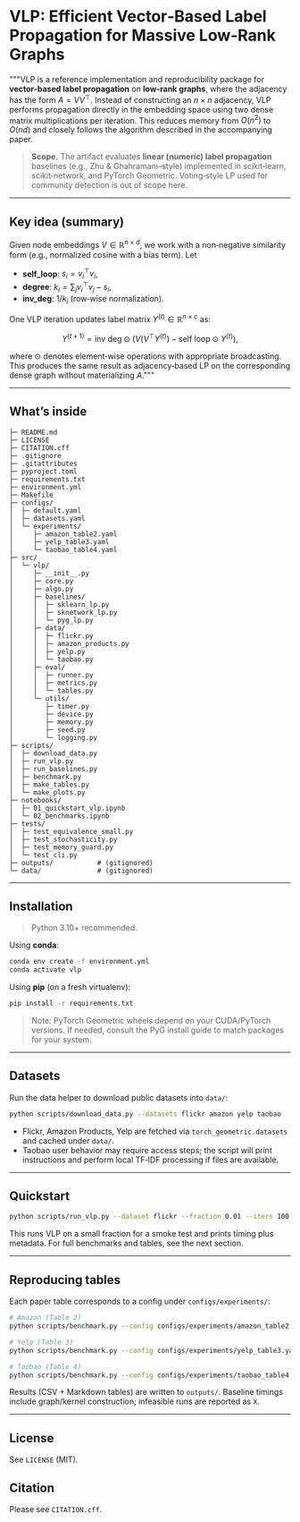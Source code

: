 # VLP: Efficient Vector‑Based Label Propagation for Massive Low‑Rank Graphs

"""VLP is a reference implementation and reproducibility package for **vector‑based label propagation** on **low‑rank graphs**, where the adjacency has the form $A = VV^\top$. Instead of constructing an $n\times n$ adjacency, VLP performs propagation directly in the embedding space using two dense matrix multiplications per iteration. This reduces memory from $O(n^2)$ to $O(nd)$ and closely follows the algorithm described in the accompanying paper.

> **Scope.** The artifact evaluates **linear (numeric) label propagation** baselines (e.g., Zhu & Ghahramani–style) implemented in scikit‑learn, scikit‑network, and PyTorch Geometric. Voting‑style LP used for community detection is out of scope here.

---

## Key idea (summary)

Given node embeddings $V\in\mathbb{R}^{n\times d}$, we work with a non‑negative similarity form (e.g., normalized cosine with a bias term). Let

* **self\_loop**: $s_i = v_i^\top v_i$,
* **degree**: $k_i = \sum_j v_i^\top v_j - s_i$,
* **inv\_deg**: $1/k_i$ (row‑wise normalization).

One VLP iteration updates label matrix $Y^{(t)}\in\mathbb{R}^{n\times c}$ as:

$$
Y^{(t+1)} = \text{inv deg} \odot \Big( V (V^\top Y^{(t)}) - \text{self loop} \odot Y^{(t)} \Big),
$$

where $\odot$ denotes element‑wise operations with appropriate broadcasting. This produces the same result as adjacency‑based LP on the corresponding dense graph without materializing $A$."""


---

## What’s inside

```
├─ README.md
├─ LICENSE
├─ CITATION.cff
├─ .gitignore
├─ .gitattributes
├─ pyproject.toml
├─ requirements.txt
├─ environment.yml
├─ Makefile
├─ configs/
│  ├─ default.yaml
│  ├─ datasets.yaml
│  └─ experiments/
│     ├─ amazon_table2.yaml
│     ├─ yelp_table3.yaml
│     └─ taobao_table4.yaml
├─ src/
│  └─ vlp/
│     ├─ __init__.py
│     ├─ core.py
│     ├─ algo.py
│     ├─ baselines/
│     │  ├─ sklearn_lp.py
│     │  ├─ sknetwork_lp.py
│     │  └─ pyg_lp.py
│     ├─ data/
│     │  ├─ flickr.py
│     │  ├─ amazon_products.py
│     │  ├─ yelp.py
│     │  └─ taobao.py
│     ├─ eval/
│     │  ├─ runner.py
│     │  ├─ metrics.py
│     │  └─ tables.py
│     └─ utils/
│        ├─ timer.py
│        ├─ device.py
│        ├─ memory.py
│        ├─ seed.py
│        └─ logging.py
├─ scripts/
│  ├─ download_data.py
│  ├─ run_vlp.py
│  ├─ run_baselines.py
│  ├─ benchmark.py
│  ├─ make_tables.py
│  └─ make_plots.py
├─ notebooks/
│  ├─ 01_quickstart_vlp.ipynb
│  └─ 02_benchmarks.ipynb
├─ tests/
│  ├─ test_equivalence_small.py
│  ├─ test_stochasticity.py
│  ├─ test_memory_guard.py
│  └─ test_cli.py
├─ outputs/           # (gitignored)
└─ data/              # (gitignored)
```

---

## Installation

> Python 3.10+ recommended.

Using **conda**:
```bash
conda env create -f environment.yml
conda activate vlp
```

Using **pip** (on a fresh virtualenv):
```bash
pip install -r requirements.txt
```

> Note: PyTorch Geometric wheels depend on your CUDA/PyTorch versions. If needed, consult the PyG install guide to match packages for your system.

---

## Datasets

Run the data helper to download public datasets into `data/`:

```bash
python scripts/download_data.py --datasets flickr amazon yelp taobao
```

- Flickr, Amazon Products, Yelp are fetched via `torch_geometric.datasets` and cached under `data/`.
- Taobao user behavior may require access steps; the script will print instructions and perform local TF‑IDF processing if files are available.

---

## Quickstart

```bash
python scripts/run_vlp.py --dataset flickr --fraction 0.01 --iters 100 --classes 50
```

This runs VLP on a small fraction for a smoke test and prints timing plus metadata. For full benchmarks and tables, see the next section.

---

## Reproducing tables

Each paper table corresponds to a config under `configs/experiments/`:

```bash
# Amazon (Table 2)
python scripts/benchmark.py --config configs/experiments/amazon_table2.yaml

# Yelp (Table 3)
python scripts/benchmark.py --config configs/experiments/yelp_table3.yaml

# Taobao (Table 4)
python scripts/benchmark.py --config configs/experiments/taobao_table4.yaml
```

Results (CSV + Markdown tables) are written to `outputs/`. Baseline timings include graph/kernel construction; infeasible runs are reported as `X`.

---

## License

See `LICENSE` (MIT).

## Citation

Please see `CITATION.cff`.
